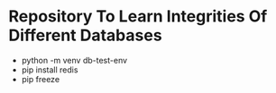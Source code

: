 # Repository To Learn Integrities Of Different Databases

- python -m venv db-test-env
- pip install redis
- pip freeze